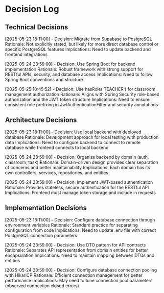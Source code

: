 # Decision Log

## Technical Decisions
[2025-05-23 18:11:00] - Decision: Migrate from Supabase to PostgreSQL
Rationale: Not explicitly stated, but likely for more direct database control or specific PostgreSQL features
Implications: Need to update backend and frontend integrations

[2025-05-24 23:59:00] - Decision: Use Spring Boot for backend implementation
Rationale: Robust framework with strong support for RESTful APIs, security, and database access
Implications: Need to follow Spring Boot conventions and structure

[2025-05-25 18:45:52] - Decision: Use hasRole('TEACHER') for classroom management authorization
Rationale: Aligns with Spring Security role-based authorization and the JWT token structure
Implications: Need to ensure consistent role prefixing in JwtAuthenticationFilter and security annotations

## Architecture Decisions
[2025-05-23 18:11:00] - Decision: Use local backend with deployed database
Rationale: Development approach for local testing with production data
Implications: Need to configure backend to connect to remote database while frontend connects to local backend

[2025-05-24 23:59:00] - Decision: Organize backend by domain (auth, classroom, task)
Rationale: Domain-driven design provides clear separation of concerns and better maintainability
Implications: Each domain has its own controllers, services, repositories, and entities

[2025-05-24 23:59:00] - Decision: Implement JWT-based authentication
Rationale: Provides stateless, secure authentication for the RESTful API
Implications: Frontend must manage token storage and include in requests

## Implementation Decisions
[2025-05-23 18:11:00] - Decision: Configure database connection through environment variables
Rationale: Standard practice for separating configuration from code
Implications: Need to update .env file with correct PostgreSQL connection parameters

[2025-05-24 23:59:00] - Decision: Use DTO pattern for API contracts
Rationale: Separates API representation from domain entities for better encapsulation
Implications: Need to maintain mapping between DTOs and entities

[2025-05-24 23:59:00] - Decision: Configure database connection pooling with HikariCP
Rationale: Efficient connection management for better performance
Implications: May need to tune connection pool parameters (observed connection closed errors)
